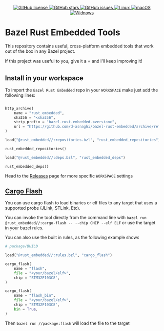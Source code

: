 <p align="center">

<a href="https://github.com/d-asnaghi/bazel-rust-embedded/blob/master/LICENSE">
    <img alt="GitHub license" src="https://img.shields.io/github/license/d-asnaghi/bazel-rust-embedded?color=success">
</a>

<a href="https://github.com/d-asnaghi/bazel-rust-embedded/stargazers">
    <img alt="GitHub stars" src="https://img.shields.io/github/stars/d-asnaghi/bazel-rust-embedded?color=success">
</a>

<a href="https://github.com/d-asnaghi/bazel-rust-embedded/issues">
    <img alt="GitHub issues" src="https://img.shields.io/github/issues/d-asnaghi/bazel-rust-embedded">
</a>

<a href="https://github.com/d-asnaghi/bazel-rust-embedded/actions">
    <img alt="Linux" src="https://github.com/d-asnaghi/bazel-rust-embedded/workflows/Linux/badge.svg">
</a>

<a href="https://github.com/d-asnaghi/bazel-rust-embedded/actions">
    <img alt="macOS" src="https://github.com/d-asnaghi/bazel-rust-embedded/workflows/macOS/badge.svg">
</a>

<a href="https://github.com/d-asnaghi/bazel-rust-embedded/actions">
    <img alt="Widnows" src="https://github.com/d-asnaghi/bazel-rust-embedded/workflows/Windows/badge.svg">
</a>

</p>

# Bazel Rust Embedded Tools

This repository contains useful, cross-platform embedded tools that work out of the box in any Bazel project.

If this project was useful to you, give it a ⭐️ and I'll keep improving it!

## Install in your workspace

To import the `Bazel Rust Embedded` repo in your `WORKSPACE` make just add the following lines:

```python

http_archive(
    name = "rust_embedded",
    sha256 = "<sha256",
    strip_prefix = "bazel-rust-embedded-<version>",
    url = "https://github.com/d-asnaghi/bazel-rust-embedded/archive/refs/tags/<version>.tar.gz",
)

load("@rust_embedded//:repositories.bzl", "rust_embedded_repositories")

rust_embedded_repositories()

load("@rust_embedded//:deps.bzl", "rust_embedded_deps")

rust_embedded_deps()

```

Head to the [Releases](https://github.com/d-asnaghi/bazel-rust-embedded/releases) page for more specific `WORKSPACE` settings

## [Cargo Flash](https://crates.io/crates/cargo-flash)

You can use cargo flash to load binaries or elf files to any target that uses a supported probe (JLink, STLink, Etc).

You can invoke the tool directly from the command line with `bazel run @rust_embedded//:cargo-flash -- --chip CHIP --elf ELF` or use the target in your bazel rules.

You can also use the built in rules, as the following example shows

```python
# package/BUILD

load("@rust_embedded//:rules.bzl", "cargo_flash")

cargo_flash(
    name = "flash",
    file = "<your/bazel/elf>",
    chip = "STM32F103C8",
)

cargo_flash(
    name = "flash_bin",
    file = "<your/bazel/elf>",
    chip = "STM32F103C8",
    bin = True,
)
```

Then `bazel run //package:flash` will load the file to the target



